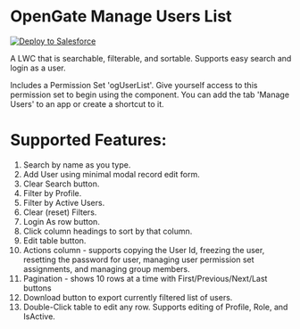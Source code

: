 # OpenGate Manage Users List

<a href="https://githubsfdeploy.herokuapp.com?owner=wmccullough-opengate&repo=ogUserList&ref=master" target="_blank">
  <img alt="Deploy to Salesforce"
       src="https://raw.githubusercontent.com/afawcett/githubsfdeploy/master/deploy.png">
</a>

A LWC that is searchable, filterable, and sortable. Supports easy search and login as a user.

Includes a Permission Set 'ogUserList'. Give yourself access to this permission set to begin using the component.
You can add the tab 'Manage Users' to an app or create a shortcut to it.

# Supported Features:

1) Search by name as you type.
2) Add User using minimal modal record edit form.
3) Clear Search button.
4) Filter by Profile.
5) Filter by Active Users.
6) Clear (reset) Filters.
7) Login As row button.
8) Click column headings to sort by that column.
9) Edit table button.
10) Actions column - supports copying the User Id, freezing the user, resetting the password for user, managing user
    permission set assignments, and managing group members.
11) Pagination - shows 10 rows at a time with First/Previous/Next/Last buttons
12) Download button to export currently filtered list of users.
13) Double-Click table to edit any row. Supports editing of Profile, Role, and IsActive.